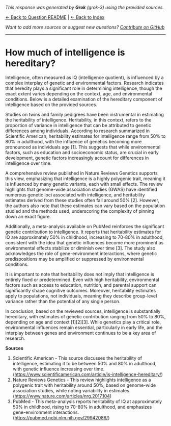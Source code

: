 <!-- 
Generated by: grok
Model: grok-3
Prompt type: sources
Generated at: 2025-06-09T22:10:37.496785
-->

*This response was generated by **Grok** (grok-3) using the provided sources.*

[← Back to Question README](README.md) | [← Back to Index](../README.md)

*Want to add more sources or suggest new questions? [Contribute on GitHub](https://github.com/justinwest/SuggestedSources)*

---

# How much of intelligence is hereditary?

Intelligence, often measured as IQ (intelligence quotient), is influenced by a complex interplay of genetic and environmental factors. Research indicates that heredity plays a significant role in determining intelligence, though the exact extent varies depending on the context, age, and environmental conditions. Below is a detailed examination of the hereditary component of intelligence based on the provided sources.

Studies on twins and family pedigrees have been instrumental in estimating the heritability of intelligence. Heritability, in this context, refers to the proportion of variance in intelligence that can be attributed to genetic differences among individuals. According to research summarized in Scientific American, heritability estimates for intelligence range from 50% to 80% in adulthood, with the influence of genetics becoming more pronounced as individuals age [1]. This suggests that while environmental factors, such as education and socioeconomic status, are crucial in early development, genetic factors increasingly account for differences in intelligence over time.

A comprehensive review published in Nature Reviews Genetics supports this view, emphasizing that intelligence is a highly polygenic trait, meaning it is influenced by many genetic variants, each with small effects. The review highlights that genome-wide association studies (GWAS) have identified numerous genetic loci associated with intelligence, and heritability estimates derived from these studies often fall around 50% [2]. However, the authors also note that these estimates can vary based on the population studied and the methods used, underscoring the complexity of pinning down an exact figure.

Additionally, a meta-analysis available on PubMed reinforces the significant genetic contribution to intelligence. It reports that heritability estimates for IQ are approximately 50% in childhood, increasing to 70-80% in adulthood, consistent with the idea that genetic influences become more prominent as environmental effects stabilize or diminish over time [3]. The study also acknowledges the role of gene-environment interactions, where genetic predispositions may be amplified or suppressed by environmental conditions.

It is important to note that heritability does not imply that intelligence is entirely fixed or predetermined. Even with high heritability, environmental factors such as access to education, nutrition, and parental support can significantly shape cognitive outcomes. Moreover, heritability estimates apply to populations, not individuals, meaning they describe group-level variance rather than the potential of any single person.

In conclusion, based on the reviewed sources, intelligence is substantially hereditary, with estimates of genetic contribution ranging from 50% to 80%, depending on age and context [1][2][3]. While genetics play a critical role, environmental influences remain essential, particularly in early life, and the interplay between genes and environment continues to be a key area of research.

**Sources**  
1. Scientific American - This source discusses the heritability of intelligence, estimating it to be between 50% and 80% in adulthood, with genetic influence increasing over time. (https://www.scientificamerican.com/article/is-intelligence-hereditary/)  
2. Nature Reviews Genetics - This review highlights intelligence as a polygenic trait with heritability around 50%, based on genome-wide association studies, while noting variability in estimates. (https://www.nature.com/articles/nrg.2017.104)  
3. PubMed - This meta-analysis reports heritability of IQ at approximately 50% in childhood, rising to 70-80% in adulthood, and emphasizes gene-environment interactions. (https://pubmed.ncbi.nlm.nih.gov/29942086/)